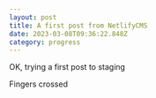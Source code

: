 ```yaml
---
layout: post
title: A first post from NetlifyCMS
date: 2023-03-08T09:36:22.848Z
category: progress
---
```

O﻿K, trying a first post to staging



F﻿ingers crossed